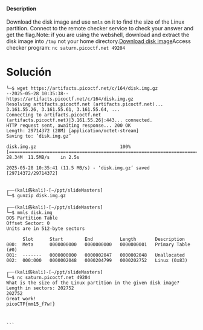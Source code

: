 #### Description

Download the disk image and use `mmls` on it to find the size of the Linux partition. Connect to the remote checker service to check your answer and get the flag.Note: if you are using the webshell, download and extract the disk image into `/tmp` not your home directory.[Download disk image](https://artifacts.picoctf.net/c/164/disk.img.gz)Access checker program: `nc saturn.picoctf.net 49204`

# Solución 

````
└─$ wget https://artifacts.picoctf.net/c/164/disk.img.gz                                            
--2025-05-28 10:35:38--  https://artifacts.picoctf.net/c/164/disk.img.gz
Resolving artifacts.picoctf.net (artifacts.picoctf.net)... 3.161.55.26, 3.161.55.61, 3.161.55.64, ...
Connecting to artifacts.picoctf.net (artifacts.picoctf.net)|3.161.55.26|:443... connected.
HTTP request sent, awaiting response... 200 OK
Length: 29714372 (28M) [application/octet-stream]
Saving to: ‘disk.img.gz’

disk.img.gz                               100%[===================================================================================>]  28.34M  11.5MB/s    in 2.5s    

2025-05-28 10:35:41 (11.5 MB/s) - ‘disk.img.gz’ saved [29714372/29714372]

                                                                                                                                                                      
┌──(kali㉿kali)-[~/ppt/slideMasters]
└─$ gunzip disk.img.gz
                                                                                                                                                                      
┌──(kali㉿kali)-[~/ppt/slideMasters]
└─$ mmls disk.img
DOS Partition Table
Offset Sector: 0
Units are in 512-byte sectors

      Slot      Start        End          Length       Description
000:  Meta      0000000000   0000000000   0000000001   Primary Table (#0)
001:  -------   0000000000   0000002047   0000002048   Unallocated
002:  000:000   0000002048   0000204799   0000202752   Linux (0x83)
                                                                                                                                                                      
┌──(kali㉿kali)-[~/ppt/slideMasters]
└─$ nc saturn.picoctf.net 49204
What is the size of the Linux partition in the given disk image?
Length in sectors: 202752
202752
Great work!
picoCTF{mm15_f7w!}



```